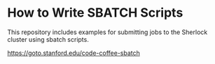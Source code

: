 # How to Write SBATCH Scripts

This repository includes examples for submitting jobs to the Sherlock cluster using sbatch scripts.

https://goto.stanford.edu/code-coffee-sbatch
